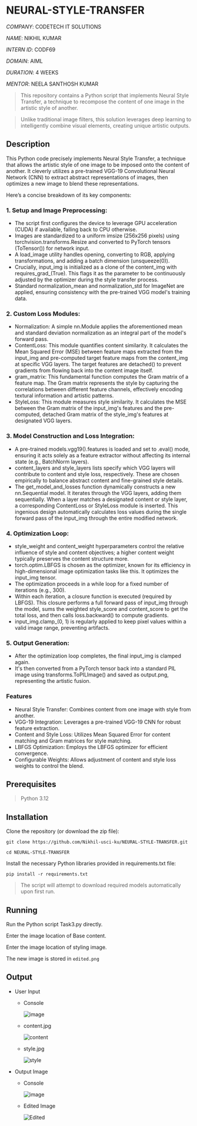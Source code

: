 # NEURAL-STYLE-TRANSFER

*COMPANY*: CODETECH IT SOLUTIONS

*NAME*: NIKHIL KUMAR

*INTERN ID*: CODF69

*DOMAIN*: AIML

*DURATION*: 4 WEEKS

*MENTOR*: NEELA SANTHOSH KUMAR

> This repository contains a Python script that implements Neural Style Transfer, a technique to recompose the content of one image in the artistic style of another.

> Unlike traditional image filters, this solution leverages deep learning to intelligently combine visual elements, creating unique artistic outputs.

##   Description

This Python code precisely implements Neural Style Transfer, a technique that allows the artistic style of one image to be imposed onto the content of another. It cleverly utilizes a pre-trained VGG-19 Convolutional Neural Network (CNN) to extract abstract representations of images, then optimizes a new image to blend these representations.

Here’s a concise breakdown of its key components:

### 1. Setup and Image Preprocessing:
* The script first configures the device to leverage GPU acceleration (CUDA) if available, falling back to CPU otherwise.
* Images are standardized to a uniform imsize (256x256 pixels) using torchvision.transforms.Resize and converted to PyTorch tensors (ToTensor()) for network input.
* A load_image utility handles opening, converting to RGB, applying transformations, and adding a batch dimension (unsqueeze(0)).
* Crucially, input_img is initialized as a clone of the content_img with requires_grad_(True). This flags it as the parameter to be continuously adjusted by the optimizer during the style transfer process.
* Standard normalization_mean and normalization_std for ImageNet are applied, ensuring consistency with the pre-trained VGG model's training data.

### 2. Custom Loss Modules:
* Normalization: A simple nn.Module applies the aforementioned mean and standard deviation normalization as an integral part of the model's forward pass.
* ContentLoss: This module quantifies content similarity. It calculates the Mean Squared Error (MSE) between feature maps extracted from the input_img and pre-computed target feature maps from the content_img at specific VGG layers. The target features are detached() to prevent gradients from flowing back into the content image itself.
* gram_matrix: This fundamental function computes the Gram matrix of a feature map. The Gram matrix represents the style by capturing the correlations between different feature channels, effectively encoding textural information and artistic patterns.
* StyleLoss: This module measures style similarity. It calculates the MSE between the Gram matrix of the input_img's features and the pre-computed, detached Gram matrix of the style_img's features at designated VGG layers.

### 3. Model Construction and Loss Integration:
* A pre-trained models.vgg19().features is loaded and set to .eval() mode, ensuring it acts solely as a feature extractor without affecting its internal state (e.g., BatchNorm layers).
* content_layers and style_layers lists specify which VGG layers will contribute to content and style loss, respectively. These are chosen empirically to balance abstract content and fine-grained style details.
* The get_model_and_losses function dynamically constructs a new nn.Sequential model. It iterates through the VGG layers, adding them sequentially. When a layer matches a designated content or style layer, a corresponding ContentLoss or StyleLoss module is inserted. This ingenious design automatically calculates loss values during the single forward pass of the input_img through the entire modified network.

### 4. Optimization Loop:
* style_weight and content_weight hyperparameters control the relative influence of style and content objectives; a higher content weight typically preserves the content structure more.
* torch.optim.LBFGS is chosen as the optimizer, known for its efficiency in high-dimensional image optimization tasks like this. It optimizes the input_img tensor.
* The optimization proceeds in a while loop for a fixed number of iterations (e.g., 300).
* Within each iteration, a closure function is executed (required by LBFGS). This closure performs a full forward pass of input_img through the model, sums the weighted style_score and content_score to get the total loss, and then calls loss.backward() to compute gradients.
* input_img.clamp_(0, 1) is regularly applied to keep pixel values within a valid image range, preventing artifacts.

### 5. Output Generation:
* After the optimization loop completes, the final input_img is clamped again.
* It's then converted from a PyTorch tensor back into a standard PIL image using transforms.ToPILImage() and saved as output.png, representing the artistic fusion.


### Features
* Neural Style Transfer: Combines content from one image with style from another.
* VGG-19 Integration: Leverages a pre-trained VGG-19 CNN for robust feature extraction.
* Content and Style Loss: Utilizes Mean Squared Error for content matching and Gram matrices for style matching.
* LBFGS Optimization: Employs the LBFGS optimizer for efficient convergence.
* Configurable Weights: Allows adjustment of content and style loss weights to control the blend.

## Prerequisites
> Python 3.12

## Installation
Clone the repository (or download the zip file):

`git clone https://github.com/Nikhil-usci-ku/NEURAL-STYLE-TRANSFER.git`

`cd NEURAL-STYLE-TRANSFER`

Install the necessary Python libraries provided in requirements.txt file:

`pip install -r requirements.txt`

> The script will attempt to download required models automatically upon first run.

## Running

Run the Python script Task3.py directly.

Enter the image location of Base content.

Enter the image location of styling image.

The new image is stored in `edited.png`

## Output

* User Input

  + Console
    
    ![image](https://github.com/user-attachments/assets/70eaa862-b0e0-4a45-88f4-7788d1131f7b)

  + content.jpg
    
    ![content](https://github.com/user-attachments/assets/40c45ed2-856f-4c7f-8e98-3668d8aaec58)

  + style.jpg
    
    ![style](https://github.com/user-attachments/assets/cc31b295-d507-4417-bced-bf13b04c32dd)



* Output Image
  
  + Console
 
    ![image](https://github.com/user-attachments/assets/d3bda7cb-ec59-4156-a24b-2fca43ce52f6)

  + Edited Image
      
    ![Edited](https://github.com/user-attachments/assets/6ba783fc-eeb8-4b35-9c24-b52c27502b97)


